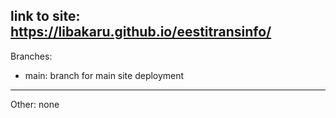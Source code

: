 link to site:
https://libakaru.github.io/eestitransinfo/
----------------------------------------------------------------
Branches:
* main: branch for main site deployment
----------------------------------------------------------------
Other: none